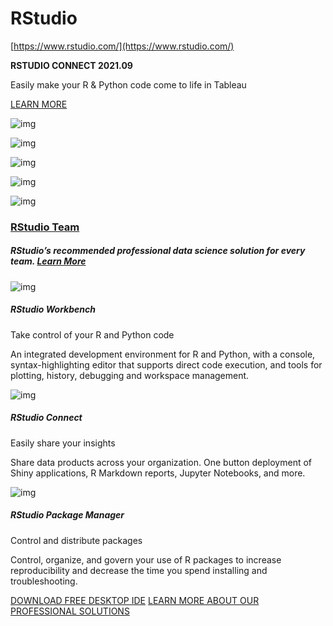 # RStudio
[https://www.rstudio.com/](https://www.rstudio.com/)

**RSTUDIO CONNECT 2021.09**

Easily make your R & Python code come to life in Tableau

[LEARN MORE](https://blog.rstudio.com/2021/10/12/rstudio-connect-2021-09-0-tableau-analytics-extensions/)



![img](https://d33wubrfki0l68.cloudfront.net/8bd479afc1037554e6218c41015a8e047b6af0f2/d1330/assets/img/libertymutual-logo-regular.png)

![img](https://d33wubrfki0l68.cloudfront.net/089844d0e19d6176a5c8ddff682b3bf47dbcb3dc/9ba69/assets/img/walmart-logo.png)

![img](https://d33wubrfki0l68.cloudfront.net/a4ebff239e3de426fbb43c2e34159979f9214ce2/fabff/assets/img/janssen-logo-2.png)

![img](https://d33wubrfki0l68.cloudfront.net/6fc5a4a8c3fa96eaf7c2dc829416c31d5dbdb514/0a559/assets/img/accenture-logo.png)

![img](https://d33wubrfki0l68.cloudfront.net/d66c3b004735d83f205bc8a1c08dc39cc1ca5590/2b90b/assets/img/nasa-logo.png)

### [RStudio Team](https://www.rstudio.com/products/team/)

##### RStudio’s recommended professional data science solution for every team. [Learn More ](https://www.rstudio.com/products/team/)

![img](https://d33wubrfki0l68.cloudfront.net/521a038ed009b97bf73eb0a653b1cb7e66645231/8e3fd/assets/img/rstudio-icon.png)

##### RStudio Workbench

Take control of your R and Python code

An integrated development environment for R and Python, with a console, syntax-highlighting editor that supports direct code execution, and tools for plotting, history, debugging and workspace management.

![img](https://d33wubrfki0l68.cloudfront.net/19dbfe44f79ee3249392a5effaa64e424785369e/91a7c/assets/img/connect-icon.png)

##### RStudio Connect

Easily share your insights

Share data products across your organization. One button deployment of Shiny applications, R Markdown reports, Jupyter Notebooks, and more.

![img](https://d33wubrfki0l68.cloudfront.net/edf453f69b61f156d1d303c9ebe42ba8dc05e58a/213d1/assets/img/icon-rspm.png)

##### RStudio Package Manager

Control and distribute packages

Control, organize, and govern your use of R packages to increase reproducibility and decrease the time you spend installing and troubleshooting.

[DOWNLOAD FREE DESKTOP IDE](https://www.rstudio.com/download/) [LEARN MORE ABOUT OUR PROFESSIONAL SOLUTIONS](https://www.rstudio.com/products/team/)

  